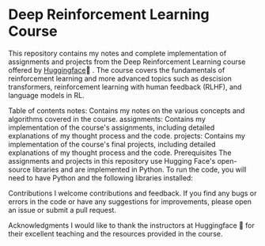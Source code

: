 # Deep Reinforcement Learning Course
This repository contains my notes and complete implementation of assignments and projects from the Deep Reinforcement Learning course offered by [Huggingface](https://huggingface.co/deep-rl-course/unit0/introduction?fw=pt)🤗 . The course covers the fundamentals of reinforcement learning and more advanced topics such as descision transformers, reinforcement learning with human feedback (RLHF), and language models in RL.

Table of contents
notes: Contains my notes on the various concepts and algorithms covered in the course.
assignments: Contains my implementation of the course's assignments, including detailed explanations of my thought process and the code.
projects: Contains my implementation of the course's final projects, including detailed explanations of my thought process and the code.
Prerequisites
The assignments and projects in this repository use Hugging Face's open-source libraries and are implemented in Python. To run the code, you will need to have Python and the following libraries installed:


Contributions
I welcome contributions and feedback. If you find any bugs or errors in the code or have any suggestions for improvements, please open an issue or submit a pull request.

Acknowledgments
I would like to thank the instructors at Huggingface 🤗 for their excellent teaching and the resources provided in the course. 
